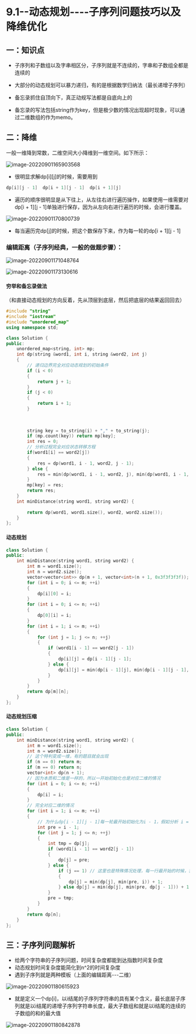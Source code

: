 # 9.1--动态规划----子序列问题技巧以及降维优化

## 一：知识点

+ 子序列和子数组以及字串相区分，子序列就是不连续的，字串和子数组全都是连续的

+ 大部分的动态规划可以暴力递归，有的是根据数学归纳法（最长递增子序列）
+ 备忘录抓住自顶向下，真正动规写法都是自底向上的
+ 备忘录的写法包括string作为key，但是极少数的情况出现超时现象，可以通过二维数组的作为memo。

## 二：降维

一般一维降到常数，二维空间大小降维到一维空间。如下所示：

![image-20220901165903568](E:\study\算法整理\typera_image\image-20220901165903568.png)

+ 很明显求解dp\[i\]\[j\]的时候，需要用到

```cpp
dp[i][j - 1]  dp[i + 1][j - 1]  dp[i + 1][j]
```

+ 遍历的顺序很明显是从下往上，从左往右进行遍历操作，如果使用一维需要对dp\[i + 1]\[j - 1]单独进行保存，因为从左向右进行遍历的时候，会进行覆盖。

![image-20220901170800739](E:\study\算法整理\typera_image\image-20220901170800739.png)



+ 每当遍历完dp[j]的时候，把这个数保存下来，作为每一轮的dp\[i + 1]\[j - 1]



### 编辑距离（子序列经典，一般的做题步骤）：

![image-20220901171048764](E:\study\算法整理\typera_image\image-20220901171048764.png)

![image-20220901173130616](E:\study\算法整理\typera_image\image-20220901173130616.png)

#### 穷举和备忘录做法

（和直接动态规划的方向反着，先从顶层到底层，然后把底层的结果返回回去）

```cpp
#include "string"
#include "iostream"
#include "unordered_map"
using namespace std;

class Solution {
public:
    unordered_map<string, int> mp;
    int dp(string &word1, int i, string &word2, int j)
    {
        // 递归边界完全对应动态规划的初始条件
        if (i < 0)
        {
            return j + 1;
        }
        if (j < 0)
        {
            return i + 1;
        }
        
        
        
        string key = to_string(i) + "," + to_string(j);
        if (mp.count(key)) return mp[key];
        int res = 0;
        // 分析过程完全对应状态转移方程
        if(word1[i] == word2[j])
        {
            res = dp(word1, i - 1, word2, j - 1);
        } else {
            res = min(dp(word1, i - 1, word2, j), min(dp(word1, i - 1, word2, j - 1), dp(word1, i, word2, j - 1))) + 1;
        }
        mp[key] = res;
        return res;
    }
    int minDistance(string word1, string word2) {
        
        return dp(word1, word1.size(), word2, word2.size());
    }
};
```



#### 动态规划

```cpp
class Solution {
public:
    int minDistance(string word1, string word2) {
        int m = word1.size();
        int n = word2.size();
        vector<vector<int>> dp(m + 1, vector<int>(n + 1, 0x3f3f3f3f));
        for (int i = 0; i <= m; ++i)
        {
            dp[i][0] = i;
        }
        for (int i = 0; i <= n; ++i)
        {
            dp[0][i] = i;
        }
        for (int i = 1; i <= m; ++i)
        {
            for (int j = 1; j <= n; ++j)
            {
                if (word1[i - 1] == word2[j - 1])
                {
                    dp[i][j] = dp[i - 1][j - 1];
                } else {
                    dp[i][j] = min(dp[i - 1][j], min(dp[i - 1][j - 1], dp[i][j - 1])) + 1;
                }
            }
        }
        return dp[m][n];
    }
};
```

#### 动态规划压缩

```cpp
class Solution {
public:
    int minDistance(string word1, string word2) {
        int m = word1.size();
        int n = word2.size();
        // 这个特判变成一维，有的题目就会出现
        if (n == 0) return m;
        if (m == 0) return n;
        vector<int> dp(n + 1);
        // 因为本质和二维是一样的，所以一开始初始化也是对应二维的情况
        for (int i = 0; i <= n; ++i)
        {
            dp[i] = i;
        }
		// 完全对应二维的情况
        for (int i = 1; i <= m; ++i)
        {
            // 为什么dp[i - 1][j - 1]每一轮最开始初始化为i - 1，假如分析 i = 3，j = 1的时候，也就是二维第三行开始的时候，dp[i-1][j-1]对应的就是dp[i - 1][0]，也就是前i - 1转成目标字符串删除i - 1个操作才行，所以 pre = i - 1
            int pre = i - 1;
            for (int j = 1; j <= n; ++j)
            {
                int tmp = dp[j];
                if (word1[i - 1] == word2[j - 1])
                {
                    dp[j] = pre;
                } else {
                    if (j == 1) // 这里也是特殊情况处理，每一行最开始的时候，我用到了dp[i][j - 1]，假如还是 i = 3,j=1的时候，按道理用dp[i][j - 1]，对应dp[3][0],就是二维初始化的初始值3,也就是下面写的i，只要j !=1的时候，这个时候的值都是正确，不用特殊处理
                    {
                        dp[j] = min(dp[j], min(pre, i)) + 1;
                    } else dp[j] = min(dp[j], min(pre, dp[j - 1])) + 1;
                }
                pre = tmp;
            }
        }
        return dp[n];
    }
};
```



## 三：子序列问题解析

+ 给两个字符串的子序列问题，时间复杂度都能到达指数时间复杂度
+ 动态规划时间复杂度能简化到n^2的时间复杂度
+ 遇到子序列就是两种模板（上面的编辑距离---二维）

![image-20220901180615923](E:\study\算法整理\typera_image\image-20220901180615923.png)

+ 就是定义一个dp[i]，以i结尾的子序列字符串的具有某个含义，最长底层子序列就是以i结尾的递增子序列字符串长度，最大子数组和就是以i结尾的连续的子数组的和的最大值

![image-20220901180842878](E:\study\算法整理\typera_image\image-20220901180842878.png)